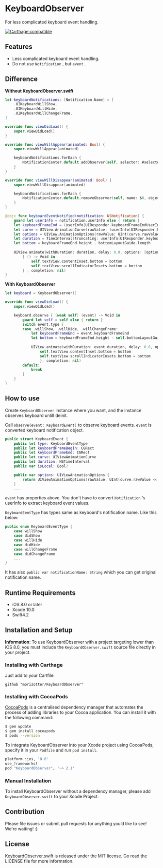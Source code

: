 # KeyboardObserver
For less complicated keyboard event handling.

[![Carthage compatible](https://img.shields.io/badge/Carthage-compatible-4BC51D.svg?style=flat)](https://github.com/Carthage/Carthage)

## Features

- Less complicated keyboard event handling.
- Do not use `Notification` , but `event` .

## Difference

**Without KeyboardObserver.swift**

```Swift
let keyboardNotifications: [Notification.Name] = [
    .UIKeyboardWillShow,
    .UIKeyboardWillHide,
    .UIKeyboardWillChangeFrame,
]

override func viewDidLoad() {
    super.viewDidLoad()
}

override func viewWillAppear(animated: Bool) {
    super.viewWillAppear(animated)

    keyboardNotifications.forEach {
        NotificationCenter.default.addObserver(self, selector: #selector(keyboardEventNotified:), name: $0, object: nil)
    }
}

override func viewWillDisappear(animated: Bool) {
    super.viewWillDisappear(animated)

    keyboardNotifications.forEach {
        NotificationCenter.default.removeObserver(self, name: $0, object: nil)
    }
}

@objc func keyboardEventNotified(notification: NSNotification) {
    guard let userInfo = notification.userInfo else { return }
    let keyboardFrameEnd = (userInfo[UIResponder.keyboardFrameEndUserInfoKey] as! NSValue).cgRectValue
    let curve = UIView.AnimationCurve(rawValue: (userInfo[UIResponder.keyboardAnimationCurveUserInfoKey] as! NSNumber).intValue)!
    let options = UIView.AnimationOptions(rawValue: UInt(curve.rawValue << 16))
    let duration = TimeInterval(truncating: userInfo[UIResponder.keyboardAnimationDurationUserInfoKey] as! NSNumber)
    let bottom = keyboardFrameEnd.height - bottomLayoutGuide.length
    
    UIView.animate(withDuration: duration, delay: 0.0, options: [options], animations:
        { () -> Void in
            self.textView.contentInset.bottom = bottom
            self.textView.scrollIndicatorInsets.bottom = bottom
        } , completion: nil)
}
```

**With KeyboardObserver**

```Swift
let keyboard = KeyboardObserver()

override func viewDidLoad() {
    super.viewDidLoad()

    keyboard.observe { [weak self] (event) -> Void in
        guard let self = self else { return }
        switch event.type {
        case .willShow, .willHide, .willChangeFrame:
            let keyboardFrameEnd = event.keyboardFrameEnd
            let bottom = keyboardFrameEnd.height - self.bottomLayoutGuide.length
            
            UIView.animate(withDuration: event.duration, delay: 0.0, options: [event.options], animations: { () -> Void in
                self.textView.contentInset.bottom = bottom
                self.textView.scrollIndicatorInsets.bottom = bottom
                }, completion: nil)
        default:
            break
        }
    }
}
```

## How to use

Create `KeyboardObserver` instance where you want, and the instance observes keyboard untill deinit.

Call `observe(event: KeyboardEvent)` to observe keyboard events. `event` is converted keyboard notification object.

```swift
public struct KeyboardEvent {
    public let type: KeyboardEventType
    public let keyboardFrameBegin: CGRect
    public let keyboardFrameEnd: CGRect
    public let curve: UIViewAnimationCurve
    public let duration: NSTimeInterval
    public var isLocal: Bool?

    public var options: UIViewAnimationOptions {
        return UIViewAnimationOptions(rawValue: UInt(curve.rawValue << 16))
    }
    ...
```

`event` has properties above. You don't have to convert `Notification` 's userInfo to extract keyboard event values.

`KeyboardEentType` has types same as keyboard's notification name. Like this below:

```Swift
public enum KeyboardEventType {
    case willShow
    case didShow
    case willHide
    case didHide
    case willChangeFrame
    case didChangeFrame
    ...
}
```

It has also `public var notificationName: String` which you can get original notification name.

## Runtime Requirements

- iOS 8.0 or later
- Xcode 10.0 
- Swift4.2

## Installation and Setup

**Information:** To use KeyboardObserver with a project targeting lower than iOS 8.0, you must include the `KeyboardObserver.swift` source file directly in your project.

### Installing with Carthage

Just add to your Cartfile:

```ogdl
github "morizotter/KeyboardObserver"
```

### Installing with CocoaPods

[CocoaPods](http://cocoapods.org) is a centralised dependency manager that automates the process of adding libraries to your Cocoa application. You can install it with the following command:

```bash
$ gem update
$ gem install cocoapods
$ pods --version
```

To integrate KeyboardObserver into your Xcode project using CocoaPods, specify it in your `Podfile` and run `pod install`.

```bash
platform :ios, '8.0'
use_frameworks!
pod "KeyboardObserver", '~> 2.1'
```

### Manual Installation

To install KeyboardObserver without a dependency manager, please add `KeyboardObserver.swift` to your Xcode Project.

## Contribution

Please file issues or submit pull requests for anything you’d like to see! We're waiting! :)

## License
KeyboardObserver.swift is released under the MIT license. Go read the LICENSE file for more information.
